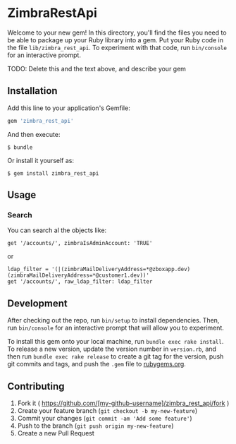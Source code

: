 # ZimbraRestApi

Welcome to your new gem! In this directory, you'll find the files you need to be able to package up your Ruby library into a gem. Put your Ruby code in the file `lib/zimbra_rest_api`. To experiment with that code, run `bin/console` for an interactive prompt.

TODO: Delete this and the text above, and describe your gem

## Installation

Add this line to your application's Gemfile:

```ruby
gem 'zimbra_rest_api'
```

And then execute:

    $ bundle

Or install it yourself as:

    $ gem install zimbra_rest_api

## Usage

### Search
You can search al the objects like:

```
get '/accounts/', zimbraIsAdminAccount: 'TRUE'
```

or

```
ldap_filter = '(|(zimbraMailDeliveryAddress=*@zboxapp.dev)(zimbraMailDeliveryAddress=*@customer1.dev))'
get '/accounts/', raw_ldap_filter: ldap_filter
```

## Development

After checking out the repo, run `bin/setup` to install dependencies. Then, run `bin/console` for an interactive prompt that will allow you to experiment.

To install this gem onto your local machine, run `bundle exec rake install`. To release a new version, update the version number in `version.rb`, and then run `bundle exec rake release` to create a git tag for the version, push git commits and tags, and push the `.gem` file to [rubygems.org](https://rubygems.org).

## Contributing

1. Fork it ( https://github.com/[my-github-username]/zimbra_rest_api/fork )
2. Create your feature branch (`git checkout -b my-new-feature`)
3. Commit your changes (`git commit -am 'Add some feature'`)
4. Push to the branch (`git push origin my-new-feature`)
5. Create a new Pull Request
